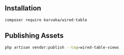 ## Installation
```bash
composer require karvaka/wired-table
```

## Publishing Assets
```bash
php artisan vendor:publish --tag=wired-table-views
```
